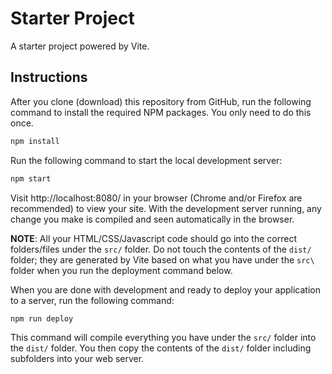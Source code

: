 # Starter Project
A starter project powered by Vite.

## Instructions
After you clone (download) this repository from GitHub, run the following command to install the required NPM packages. You only need to do this once.

```bash
npm install
```

Run the following command to start the local development server:

```bash
npm start
```

Visit http://localhost:8080/ in your browser (Chrome and/or Firefox are recommended) to view your site. With the development server running, any change you make is compiled and seen automatically in the browser.

**NOTE**: All your HTML/CSS/Javascript code should go into the correct folders/files under the `src/` folder. Do not touch the contents of the `dist/` folder; they are generated by Vite based on what you have under the `src\` folder when you run the deployment command below. 

When you are done with development and ready to deploy your application to a server, run the following command:

```bash
npm run deploy
```

This command will compile everything you have under the `src/` folder into the `dist/` folder. You then copy the contents of the `dist/` folder including subfolders into your web server.
